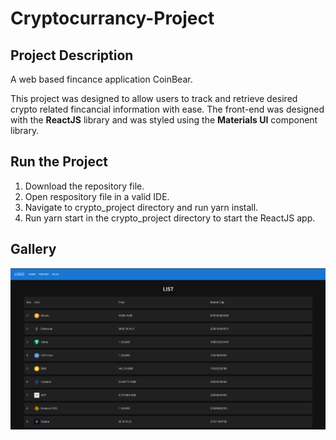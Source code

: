 # Cryptocurrancy-Project
## Project Description
A web based fincance application CoinBear.

This project was designed to allow users to track and retrieve desired crypto related fincancial information with ease. The front-end was designed with the **ReactJS** library and was styled using the **Materials UI** component library.

## Run the Project
1. Download the repository file.
2. Open respository file in a valid IDE.
3. Navigate to crypto_project directory and run yarn install.
4. Run yarn start in the crypto_project directory to start the ReactJS app.

## Gallery
![alt text](/ProjPic.PNG)
